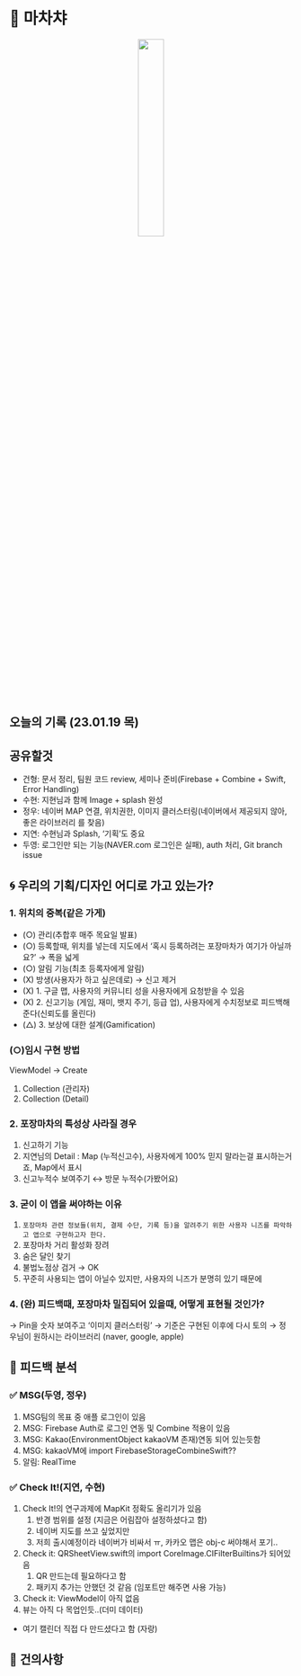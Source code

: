 # 🍢 마차챠

<p align="center"><img src="https://user-images.githubusercontent.com/48436020/213593176-f76b18e1-246d-4d99-8061-095c5e550aad.png" width=30%></p>

## 오늘의 기록 (23.01.19 목)

## 공유할것

- 건형: 문서 정리, 팀원 코드 review, 세미나 준비(Firebase + Combine + Swift, Error Handling)
- 수현: 지현님과 함께 Image + splash 완성
- 정우: 네이버 MAP 연결, 위치권한, 이미지 클러스터링(네이버에서 제공되지 않아, 좋은 라이브러리 를 찾음)
- 지연: 수현님과 Splash, ‘기획’도 중요
- 두영: 로그인만 되는 기능(NAVER.com 로그인은 실패), auth 처리, Git branch issue

## 🌀 우리의 기획/디자인 어디로 가고 있는가?
### 1. 위치의 중복(같은 가게)

- (○) 관리(추합후 매주 목요일 발표)
- (○) 등록할때, 위치를 넣는데 지도에서 ‘혹시 등록하려는 포장마차가 여기가 아닐까요?’ → 폭을 넓게
- (○) 알림 기능(최초 등록자에게 알림)
- (X) 방생(사용자가 하고 싶은데로) → 신고 제거
- (X) 1. 구글 맵, 사용자의 커뮤니티 성을 사용자에게 요청받을 수 있음
- (X) 2. 신고기능 (게임, 재미, 뱃지 주기, 등급 업), 사용자에게 수치정보로 피드백해준다(신뢰도를 올린다)
- (△) 3. 보상에 대한 설계(Gamification)

### (○)임시 구현 방법
ViewModel → Create
1. Collection (관리자)
2. Collection (Detail)

### 2. 포장마차의 특성상 사라질 경우
1. 신고하기 기능
2. 지연님의 Detail : Map (누적신고수), 사용자에게 100% 믿지 말라는걸 표시하는거죠, Map에서 표시
3. 신고누적수 보여주기 ↔ 방문 누적수(가봤어요)

### 3. 굳이 이 앱을 써야하는 이유
1. `포장마차 관련 정보들(위치, 결제 수단, 기록 등)을 알려주기 위한 사용자 니즈를 파악하고 앱으로 구현하고자 한다.`
2. 포장마차 거리 활성화 장려
3. 숨은 달인 찾기
4. 불법노점상 검거 → OK
5. 꾸준히 사용되는 앱이 아닐수 있지만, 사용자의 니즈가 분명히 있기 때문에

### 4. (완) 피드백때, 포장마차 밀집되어 있을때, 어떻게 표현될 것인가?
→ Pin을 숫자 보여주고 ‘이미지 클러스터링’ 
→ 기준은 구현된 이후에 다시 토의
→ 정우님이 원하시는 라이브러리 (naver, google, apple)

## 📄 피드백 분석
### ✅ MSG(두영, 정우)
1. MSG팀의 목표 중 애플 로그인이 있음
2. MSG: Firebase Auth로 로그인 연동 및 Combine 적용이 있음
3. MSG: Kakao(EnvironmentObject kakaoVM 존재)연동 되어 있는듯함
4. MSG: kakaoVM에 import FirebaseStorageCombineSwift??
5. 알림: RealTime

### ✅ Check It!(지연, 수현) 
1. Check It!의 연구과제에 MapKit 정확도 올리기가 있음
    1. 반경 범위를 설정 (지금은 어림잡아 설정하셨다고 함)
    2. 네이버 지도를 쓰고 싶었지만 
    3. 저희 출시예정이라 네이버가 비싸서 ㅠ, 카카오 맵은 obj-c 써야해서 포기..
2. Check it: QRSheetView.swift의 import CoreImage.CIFilterBuiltins가 되어있음
    1. QR 만드는데 필요하다고 함
    2. 패키지 추가는 안했던 것 같음 (임포트만 해주면 사용 가능)
3. Check it: ViewModel이 아직 없음
4. 뷰는 아직 다 목업인듯..(더미 데이터)
- 여기 캘린더 직접 다 만드셨다고 함 (자랑)

## 🙋 건의사항
